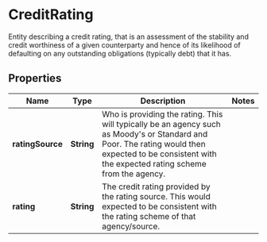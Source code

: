 

# CreditRating

Entity describing a credit rating, that is an assessment of the stability and credit worthiness of a given counterparty  and hence of its likelihood of defaulting on any outstanding obligations (typically debt) that it has.

## Properties

Name | Type | Description | Notes
------------ | ------------- | ------------- | -------------
**ratingSource** | **String** | Who is providing the rating. This will typically be an agency such as Moody&#39;s or Standard and Poor.  The rating would then expected to be consistent with the expected rating scheme from the agency. | 
**rating** | **String** | The credit rating provided by the rating source. This would expected to be consistent with the rating  scheme of that agency/source. | 



